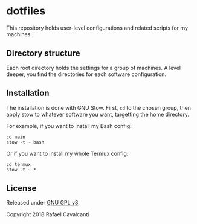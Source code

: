 # dotfiles
This repository holds user-level configurations and related scripts for my machines.


## Directory structure

Each root directory holds the settings for a group of machines. A level deeper, you find the directories for each software configuration.


## Installation

The installation is done with GNU Stow. First, `cd` to the chosen group, then apply stow to whatever software you want, targetting the home directory.

For example, if you want to install my Bash config:

```
cd main
stow -t ~ bash
```

Or if you want to install my whole Termux config:

```
cd termux
stow -t ~ *
```


## License

Released under [GNU GPL v3](LICENSE).

Copyright 2018 Rafael Cavalcanti

